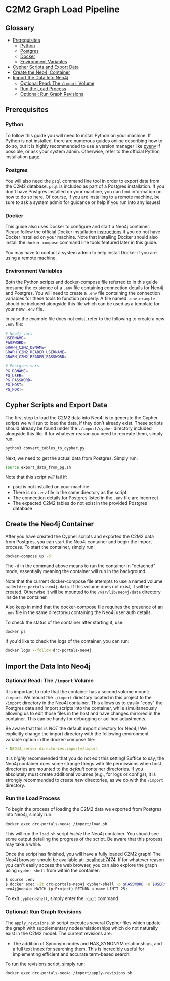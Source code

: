 # C2M2 Graph Load Pipeline

## Glossary

- [Prerequisites](#prerequisites)
  - [Python](#python)
  - [Postgres](#postgres)
  - [Docker](#docker)
  - [Environment Variables](#environment-variables)
- [Cypher Scripts and Export Data](#cypher-scripts-and-export-data)
- [Create the Neo4j Container](#create-the-neo4j-container)
- [Import the Data Into Neo4j](#import-the-data-into-neo4j)
  - [Optional Read: The `/import` Volume](#optional-read-the-import-volume)
  - [Run the Load Process](#run-the-load-process)
  - [Optional: Run Graph Revisions](#optional-run-graph-revisions)

## Prerequisites

### Python

To follow this guide you will need to install Python on your machine. If Python is not installed, there are numerous guides online describing how to do so, but it is highly recommended to use a version manager like [pyenv](https://github.com/pyenv/pyenv) if possible, or ask your system admin. Otherwise, refer to the official Python installation [page](https://www.python.org/downloads/).

### Postgres

You will also need the `psql` command line tool in order to export data from the C2M2 database. `psql` is included as part of a Postgres installation. If you don't have Postgres installed on your machine, you can find information on how to do so [here](https://www.postgresql.org/docs/current/tutorial-install.html). Of course, if you are installing to a remote machine, be sure to ask a system admin for guidance or help if you run into any issues!

### Docker

This guide also uses Docker to configure and start a Neo4j container. Please follow the official Docker installation [instructions](https://docs.docker.com/engine/install/) if you do not have Docker installed on your machine. Note that installing Docker should also install the `docker-compose` command line tools featured later in this guide.

You may have to contact a system admin to help install Docker if you are using a remote machine.

### Environment Variables

Both the Python scripts and docker-compose file referred to in this guide presume the existence of a `.env` file containing connection details for Neo4j and Postgres. You will need to create a `.env` file containing the connection variables for these tools to function properly. A file named `.env.example` should be included alongside this file which can be used as a template for your new `.env` file.

In case the example file does not exist, refer to the following to create a new `.env` file:

```bash
# Neo4j vars
USERNAME=
PASSWORD=
GRAPH_C2M2_DBNAME=
GRAPH_C2M2_READER_USERNAME=
GRAPH_C2M2_READER_PASSWORD=

# Postgres vars
PG_DBNAME=
PG_USER=
PG_PASSWORD=
PG_HOST=
PG_PORT=
```

## Cypher Scripts and Export Data

The first step to load the C2M2 data into Neo4j is to generate the Cypher scripts we will run to load the data, if they don't already exist. These scripts should already be found under the `./import/cypher` directory included alongside this file. If for whatever reason you need to recreate them, simply run:

```bash
python3 convert_tables_to_cypher.py
```

Next, we need to get the actual data from Postgres. Simply run:

```bash
source export_data_from_pg.sh
```

Note that this script _will_ fail if:

- psql is not installed on your machine
- There is no `.env` file in the same directory as the script
- The connection details for Postgres listed in the `.env` file are incorrect
- The expected C2M2 tables do not exist in the provided Postgres database

## Create the Neo4j Container

After you have created the Cypher scripts and exported the C2M2 data from Postgres, you can start the Neo4j container and begin the import process. To start the container, simply run:

```bash
docker-compose up -d
```

The `-d` in the command above means to run the container in "detached" mode, essentially meaning the container will run in the background.

Note that the current docker-compose file attempts to use a named volume called `drc-portals-neo4j-data`. If this volume does not exist, it will be created. Otherwise it will be mounted to the `/var/lib/neo4j/data` directory inside the container.

Also keep in mind that the docker-compose file requires the presence of an `.env` file in the same directoryu containing the Neo4j user auth details.

To check the status of the container after starting it, use:

```bash
docker ps
```

If you'd like to check the logs of the container, you can run:

```bash
docker logs --follow drc-portals-neo4j
```

## Import the Data Into Neo4j

### Optional Read: The `/import` Volume

It is important to note that the container has a second volume mount: `/import`. We mount the `./import` directory located in this project to the `/import` directory in the Neo4j container. This allows us to easily "copy" the Postgres data and import scripts into the container, while simultaneously allowing us to edit those files in the host and have changes mirrored in the container. This can be handy for debugging or ad-hoc adjustments.

Be aware that this is _NOT_ the default import directory for Neo4j! We explicitly change the import directory with the following environment variable option in the docker-compose file:

```yaml
- NEO4J_server.directories.import=/import
```

It is _highly_ recommended that you do not edit this setting! Suffice to say, the Neo4j container does some strange things with file permissions when host directories are mounted to the _default_ container directories. If you absolutely must create additional volumes (e.g., for logs or configs), it is strongly recommended to create _new_ directories, as we do with the `/import` directory.

### Run the Load Process

To begin the process of loading the C2M2 data we exported from Postgres into Neo4j, simply run:

```bash
docker exec drc-portals-neo4j /import/load.sh
```

This will run the `load.sh` script _inside_ the Neo4j container. You should see some output detailing the progress of the script. Be aware that this process may take a while.

Once the script has finished, you will have a fully loaded C2M2 graph! The Neo4j browser should be available at: [localhost:7474](http://localhost:7474). If for whatever reason you can't easily access the web browser, you can also explore the graph using `cypher-shell` from within the container:

```bash
$ source .env
$ docker exec -it drc-portals-neo4j cypher-shell -p $PASSWORD -u $USERNAME
neo4j@neo4j> MATCH (p:Project) RETURN p.name LIMIT 25;
```

To exit `cypher-shell`, simply enter the `:quit` command.

### Optional: Run Graph Revisions

The `apply_revisions.sh` script executes several Cypher files which update the graph with supplementary nodes/relationships which do not naturally exist in the C2M2 model. The current revisions are:

- The addition of Synonym nodes and HAS_SYNONYM relationships, and a full text index for searching them. This is incredibly useful for implementing efficient and accurate term-based search.

To run the revisions script, simply run:

```bash
docker exec drc-portals-neo4j /import/apply-revisions.sh
```
